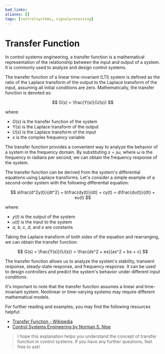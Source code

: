 ```yaml
---
bad_links: 
aliases: []
tags: [controlsystems, signalprocessing]
---
```

# Transfer Function

In control systems engineering, a transfer function is a mathematical representation of the relationship between the input and output of a system. It is commonly used to analyze and design control systems.

The transfer function of a linear time-invariant (LTI) system is defined as the ratio of the Laplace transform of the output to the Laplace transform of the input, assuming all initial conditions are zero. Mathematically, the transfer function is denoted as:

$$
G(s) = \frac{Y(s)}{U(s)}
$$

where:
- $G(s)$ is the transfer function of the system
- $Y(s)$ is the Laplace transform of the output
- $U(s)$ is the Laplace transform of the input
- $s$ is the complex frequency variable

The transfer function provides a convenient way to analyze the behavior of a system in the frequency domain. By substituting $s = j\omega$, where $\omega$ is the frequency in radians per second, we can obtain the frequency response of the system.

The transfer function can be derived from the system's differential equations using Laplace transforms. Let's consider a simple example of a second-order system with the following differential equation:

$$
a\frac{d^2y(t)}{dt^2} + b\frac{dy(t)}{dt} + cy(t) = d\frac{du(t)}{dt} + eu(t)
$$

where:
- $y(t)$ is the output of the system
- $u(t)$ is the input to the system
- $a$, $b$, $c$, $d$, and $e$ are constants

Taking the Laplace transform of both sides of the equation and rearranging, we can obtain the transfer function:

$$
G(s) = \frac{Y(s)}{U(s)} = \frac{ds^2 + es}{as^2 + bs + c}
$$

The transfer function allows us to analyze the system's stability, transient response, steady-state response, and frequency response. It can be used to design controllers and predict the system's behavior under different input conditions.

It's important to note that the transfer function assumes a linear and time-invariant system. Nonlinear or time-varying systems may require different mathematical models.

For further reading and examples, you may find the following resources helpful:
- [Transfer Function - Wikipedia](https://en.wikipedia.org/wiki/Transfer_function)
- [Control Systems Engineering by Norman S. Nise](https://www.amazon.com/Control-Systems-Engineering-Norman-Nise/dp/1118170512)

> I hope this explanation helps you understand the concept of transfer function in control systems. If you have any further questions, feel free to ask!